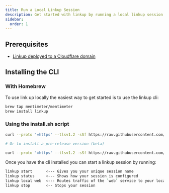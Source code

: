 ```yaml
---
title: Run a Local Linkup Session
description: Get started with linkup by running a local linkup session
sidebar:
  order: 1
---
```


## Prerequisites

- [Linkup deployed to a Cloudflare domain](/linkup/guides/deploy-linkup)

## Installing the CLI

### With Homebrew

To use link up locally the easiest way to get started is to use the linkup cli:

```sh
brew tap mentimeter/mentimeter
brew install linkup
```

### Using the install.sh script

```sh
curl --proto '=https' --tlsv1.2 -sSf https://raw.githubusercontent.com/mentimeter/linkup/refs/heads/main/linkup-cli/install.sh | sh

# Or to install a pre-release version (beta)

curl --proto '=https' --tlsv1.2 -sSf https://raw.githubusercontent.com/mentimeter/linkup/refs/heads/main/linkup-cli/install.sh | INSTALL_PRERELEASE=1 sh
```

Once you have the cli installed you can start a linkup session by running:

```zsh
linkup start      <--- Gives you your unique session name
linkup status     <--- Shows how your session is configured
linkup local web  <--- Routes traffic of the `web` service to your local machine
linkup stop       <-- Stops your session
```
